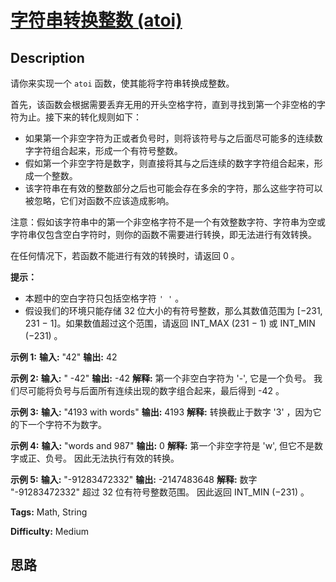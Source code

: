 # [字符串转换整数 (atoi)][title]

## Description

请你来实现一个 `atoi` 函数，使其能将字符串转换成整数。

首先，该函数会根据需要丢弃无用的开头空格字符，直到寻找到第一个非空格的字符为止。接下来的转化规则如下：

  * 如果第一个非空字符为正或者负号时，则将该符号与之后面尽可能多的连续数字字符组合起来，形成一个有符号整数。
  * 假如第一个非空字符是数字，则直接将其与之后连续的数字字符组合起来，形成一个整数。
  * 该字符串在有效的整数部分之后也可能会存在多余的字符，那么这些字符可以被忽略，它们对函数不应该造成影响。

注意：假如该字符串中的第一个非空格字符不是一个有效整数字符、字符串为空或字符串仅包含空白字符时，则你的函数不需要进行转换，即无法进行有效转换。

在任何情况下，若函数不能进行有效的转换时，请返回 0 。

**提示：**

  * 本题中的空白字符只包括空格字符 `' '` 。
  * 假设我们的环境只能存储 32 位大小的有符号整数，那么其数值范围为 [−231,  231 − 1]。如果数值超过这个范围，请返回  INT_MAX (231 − 1) 或 INT_MIN (−231) 。



**示例  1:**
            **输入:** "42"    **输出:** 42    

**示例  2:**
            **输入:** "   -42"    **输出:** -42    **解释:** 第一个非空白字符为 '-', 它是一个负号。         我们尽可能将负号与后面所有连续出现的数字组合起来，最后得到 -42 。    

**示例  3:**
            **输入:** "4193 with words"    **输出:** 4193    **解释:** 转换截止于数字 '3' ，因为它的下一个字符不为数字。    

**示例  4:**
            **输入:** "words and 987"    **输出:** 0    **解释:** 第一个非空字符是 'w', 但它不是数字或正、负号。         因此无法执行有效的转换。

**示例  5:**
            **输入:** "-91283472332"    **输出:** -2147483648    **解释:** 数字 "-91283472332" 超过 32 位有符号整数范围。          因此返回 INT_MIN (−231) 。    


**Tags:** Math, String

**Difficulty:** Medium

## 思路

[title]: https://leetcode-cn.com/problems/string-to-integer-atoi
